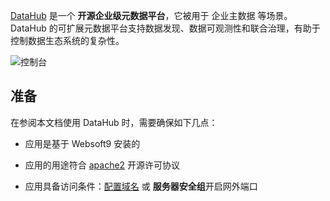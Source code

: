 [DataHub](https://datahubproject.io/) 是一个 **开源企业级元数据平台**，它被用于 企业主数据  等场景。DataHub 的可扩展元数据平台支持数据发现、数据可观测性和联合治理，有助于控制数据生态系统的复杂性。


![控制台](https://libs.websoft9.com/Websoft9/DocsPicture/zh/datahub/datahub-gui-websoft9.png)


## 准备

在参阅本文档使用 DataHub 时，需要确保如下几点：

- 应用是基于 Websoft9 安装的

- 应用的用途符合 [apache2](https://opensource.org/licenses/Apache-2.0) 开源许可协议

- 应用具备访问条件：[配置域名](./guide/appsetdomain) 或 **服务器安全组**开启网外端口